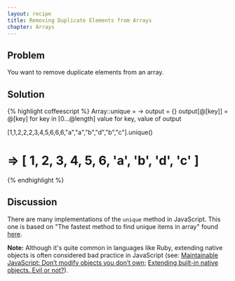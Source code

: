 ```yaml
---
layout: recipe
title: Removing Duplicate Elements from Arrays
chapter: Arrays
---
```

## Problem

You want to remove duplicate elements from an array.

## Solution

{% highlight coffeescript %}
Array::unique = ->
  output = {}
  output[@[key]] = @[key] for key in [0...@length]
  value for key, value of output

[1,1,2,2,2,3,4,5,6,6,6,"a","a","b","d","b","c"].unique()
# => [ 1, 2, 3, 4, 5, 6, 'a', 'b', 'd', 'c' ]
{% endhighlight %}

## Discussion

There are many implementations of the `unique` method in JavaScript. This one is based on "The fastest method to find unique items in array" found [here](http://www.shamasis.net/2009/09/fast-algorithm-to-find-unique-items-in-javascript-array/).

**Note:** Although it's quite common in languages like Ruby, extending native objects is often considered bad practice in JavaScript (see: [Maintainable JavaScript: Don’t modify objects you don’t own](http://www.nczonline.net/blog/2010/03/02/maintainable-javascript-dont-modify-objects-you-down-own/); [Extending built-in native objects. Evil or not?](http://perfectionkills.com/extending-built-in-native-objects-evil-or-not/)).



